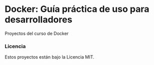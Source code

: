 # Docker: Guía práctica de uso para desarrolladores
Proyectos del curso de Docker

### Licencia
Estos proyectos están bajo la Licencia MIT.
